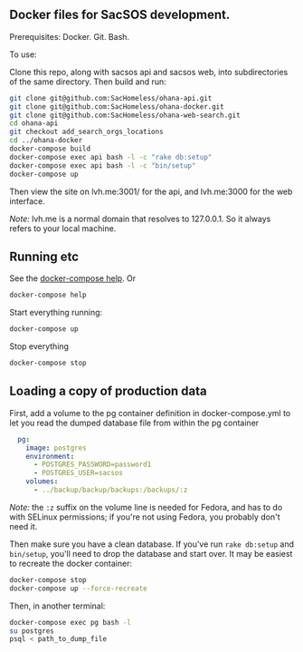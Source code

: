 ## Docker files for SacSOS development.

Prerequisites: Docker. Git. Bash.

To use:

Clone this repo, along with sacsos api and sacsos web, into subdirectories
of the same directory. Then build and run:

```bash
git clone git@github.com:SacHomeless/ohana-api.git
git clone git@github.com:SacHomeless/ohana-docker.git
git clone git@github.com:SacHomeless/ohana-web-search.git
cd ohana-api
git checkout add_search_orgs_locations
cd ../ohana-docker
docker-compose build
docker-compose exec api bash -l -c "rake db:setup"
docker-compose exec api bash -l -c "bin/setup"
docker-compose up
```

Then view the site on lvh.me:3001/ for the api, and lvh.me:3000 for the web interface.

*Note:* lvh.me is a normal domain that resolves to 127.0.0.1.
So it always refers to your local machine.

## Running etc

See the [docker-compose help](https://docs.docker.com/compose/reference/). Or

```bash
docker-compose help
```

Start everything running:

```bash
docker-compose up
```

Stop everything

```bash
docker-compose stop
```

## Loading a copy of production data

First, add a volume to the pg container definition in docker-compose.yml to let you read the
dumped database file from within the pg container

```yaml
  pg:
    image: postgres
    environment:
      - POSTGRES_PASSWORD=password1
      - POSTGRES_USER=sacsos
    volumes:
      - ../backup/backup/backups:/backups/:z
```

*Note:* the `:z` suffix on the volume line is needed for Fedora, and has to do with SELinux
permissions; if you're not using Fedora, you probably don't need it.

Then make sure you have a clean database. If you've run `rake db:setup`
and `bin/setup`, you'll need to drop the database and start over.
It may be easiest to recreate the docker container:

```bash
docker-compose stop
docker-compose up --force-recreate
```

Then, in another terminal:

```bash
docker-compose exec pg bash -l
su postgres
psql < path_to_dump_file
```
